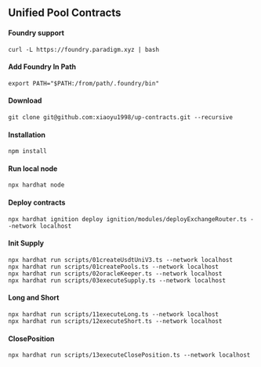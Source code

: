 ## Unified Pool Contracts

#### Foundry support

```shell
curl -L https://foundry.paradigm.xyz | bash
```
#### Add Foundry In Path
```shell
export PATH="$PATH:/from/path/.foundry/bin"
```
#### Download

```shell
git clone git@github.com:xiaoyu1998/up-contracts.git --recursive
```
#### Installation

```shell
npm install
```
#### Run local node
```shell
npx hardhat node
```
#### Deploy contracts
```shell
npx hardhat ignition deploy ignition/modules/deployExchangeRouter.ts --network localhost
```
#### Init Supply
```shell
npx hardhat run scripts/01createUsdtUniV3.ts --network localhost
npx hardhat run scripts/01createPools.ts --network localhost
npx hardhat run scripts/02oracleKeeper.ts --network localhost
npx hardhat run scripts/03executeSupply.ts --network localhost
```
#### Long and Short
```shell
npx hardhat run scripts/11executeLong.ts --network localhost
npx hardhat run scripts/12executeShort.ts --network localhost
```
#### ClosePosition
```shell
npx hardhat run scripts/13executeClosePosition.ts --network localhost
```